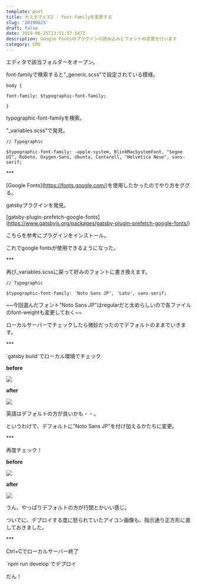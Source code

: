 ```yaml
---
template: post
title: カスタマイズ2 - font-familyを変更する
slug: '20190625'
draft: false
date: 2019-06-25T13:51:57.547Z
description: Google Fontsのプラグインの読み込みとフォントの変更を行います
category: CMS
---
```

エディタで該当フォルダーをオープン。

font-familyで検索すると"_generic.scss"で設定されている模様。



```
body {
```

```
font-family: $typographic-font-family;
```

```
}
```

typographic-font-familyを検索。

"_variables.scss"で発見。



```
// Typographic
```

```
$typographic-font-family: -apple-system, BlinkMacSystemFont, "Segoe UI", Roboto, Oxygen-Sans, Ubuntu, Cantarell, "Helvetica Neue", sans-serif;
```



\*\**

\[Google Fonts](https://fonts.google.com/)を使用したかったのでやり方をググる。

gatsbyプラグインを発見。

\[gatsby-plugin-prefetch-google-fonts](https://www.gatsbyjs.org/packages/gatsby-plugin-prefetch-google-fonts/)

こちらを参考にプラグインをインストール。

これでgoogle fontsが使用できるようになった。

\*\**

再び_variables.scssに戻って好みのフォントに書き換えます。



```
// Typographic
```

```
$typographic-font-family: 'Noto Sans JP', 'Lato', sans-serif;
```

\~\~今回選んだフォント"Noto Sans JP"はregularだと太めらしいので各ファイルのfont-weightも変更しておく\~\~

ローカルサーバーでチェックしたら微妙だったのでデフォルトのままでいきます。

\*\**

\`gatsby build\`でローカル環境でチェック

**before**

![](/media/before.png)

**after**

![](/media/after.png)

英語はデフォルトの方が良いかも・・。

というわけで、デフォルトに"Noto Sans JP"を付け加えるかたちに変更。

\*\**

再度チェック！

**before**

![](/media/before2.png)

**after**

![](/media/after2.png)

うん、やっぱりデフォルトの方が行間とかいい感じ。

ついでに、デプロイする度に怒られていたアイコン画像も、指示通り正方形に直しておきました。

\*\**

Ctrl+Cでローカルサーバー終了

\`npm run develop\`でデプロイ

だん！
